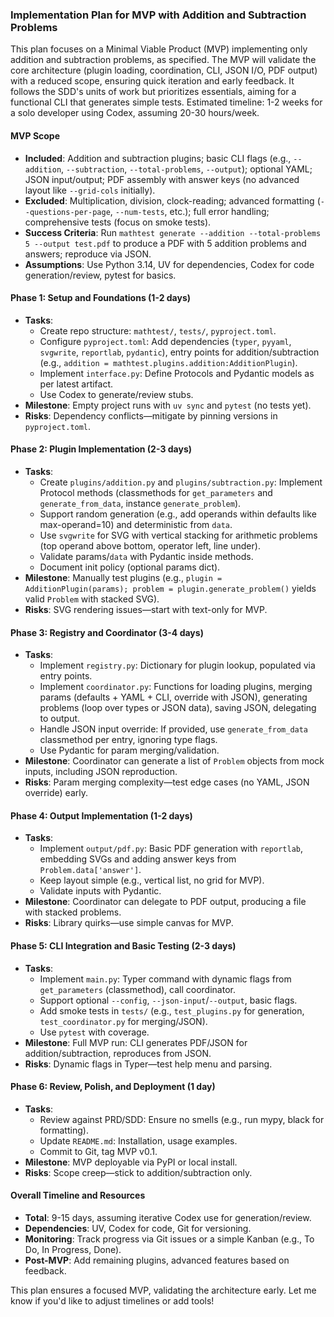 ### Implementation Plan for MVP with Addition and Subtraction Problems

This plan focuses on a Minimal Viable Product (MVP) implementing only addition and subtraction problems, as specified.
The MVP will validate the core architecture (plugin loading, coordination, CLI, JSON I/O, PDF output) with a reduced
scope, ensuring quick iteration and early feedback. It follows the SDD's units of work but prioritizes essentials,
aiming for a functional CLI that generates simple tests. Estimated timeline: 1-2 weeks for a solo developer using Codex,
assuming 20-30 hours/week.

#### MVP Scope

- **Included**: Addition and subtraction plugins; basic CLI flags (e.g., `--addition`, `--subtraction`,
  `--total-problems`, `--output`); optional YAML; JSON input/output; PDF assembly with answer keys (no advanced layout
  like `--grid-cols` initially).
- **Excluded**: Multiplication, division, clock-reading; advanced formatting (`--questions-per-page`, `--num-tests`,
  etc.); full error handling; comprehensive tests (focus on smoke tests).
- **Success Criteria**: Run `mathtest generate --addition --total-problems 5 --output test.pdf` to produce a PDF with 5
  addition problems and answers; reproduce via JSON.
- **Assumptions**: Use Python 3.14, UV for dependencies, Codex for code generation/review, pytest for basics.

#### Phase 1: Setup and Foundations (1-2 days)

- **Tasks**:
    - Create repo structure: `mathtest/`, `tests/`, `pyproject.toml`.
    - Configure `pyproject.toml`: Add dependencies (`typer`, `pyyaml`, `svgwrite`, `reportlab`, `pydantic`), entry
      points for addition/subtraction (e.g., `addition = mathtest.plugins.addition:AdditionPlugin`).
    - Implement `interface.py`: Define Protocols and Pydantic models as per latest artifact.
    - Use Codex to generate/review stubs.
- **Milestone**: Empty project runs with `uv sync` and `pytest` (no tests yet).
- **Risks**: Dependency conflicts—mitigate by pinning versions in `pyproject.toml`.

#### Phase 2: Plugin Implementation (2-3 days)

- **Tasks**:
    - Create `plugins/addition.py` and `plugins/subtraction.py`: Implement Protocol methods (classmethods for
      `get_parameters` and `generate_from_data`, instance `generate_problem`).
    - Support random generation (e.g., add operands within defaults like max-operand=10) and deterministic from `data`.
    - Use `svgwrite` for SVG with vertical stacking for arithmetic problems (top operand above bottom, operator left,
      line under).
    - Validate params/`data` with Pydantic inside methods.
    - Document init policy (optional params dict).
- **Milestone**: Manually test plugins (e.g., `plugin = AdditionPlugin(params); problem = plugin.generate_problem()`
  yields valid `Problem` with stacked SVG).
- **Risks**: SVG rendering issues—start with text-only for MVP.

#### Phase 3: Registry and Coordinator (3-4 days)

- **Tasks**:
    - Implement `registry.py`: Dictionary for plugin lookup, populated via entry points.
    - Implement `coordinator.py`: Functions for loading plugins, merging params (defaults + YAML + CLI, override with
      JSON), generating problems (loop over types or JSON data), saving JSON, delegating to output.
    - Handle JSON input override: If provided, use `generate_from_data` classmethod per entry, ignoring type flags.
    - Use Pydantic for param merging/validation.
- **Milestone**: Coordinator can generate a list of `Problem` objects from mock inputs, including JSON reproduction.
- **Risks**: Param merging complexity—test edge cases (no YAML, JSON override) early.

#### Phase 4: Output Implementation (1-2 days)

- **Tasks**:
    - Implement `output/pdf.py`: Basic PDF generation with `reportlab`, embedding SVGs and adding answer keys from
      `Problem.data['answer']`.
    - Keep layout simple (e.g., vertical list, no grid for MVP).
    - Validate inputs with Pydantic.
- **Milestone**: Coordinator can delegate to PDF output, producing a file with stacked problems.
- **Risks**: Library quirks—use simple canvas for MVP.

#### Phase 5: CLI Integration and Basic Testing (2-3 days)

- **Tasks**:
    - Implement `main.py`: Typer command with dynamic flags from `get_parameters` (classmethod), call coordinator.
    - Support optional `--config`, `--json-input`/`--output`, basic flags.
    - Add smoke tests in `tests/` (e.g., `test_plugins.py` for generation, `test_coordinator.py` for merging/JSON).
    - Use `pytest` with coverage.
- **Milestone**: Full MVP run: CLI generates PDF/JSON for addition/subtraction, reproduces from JSON.
- **Risks**: Dynamic flags in Typer—test help menu and parsing.

#### Phase 6: Review, Polish, and Deployment (1 day)

- **Tasks**:
    - Review against PRD/SDD: Ensure no smells (e.g., run mypy, black for formatting).
    - Update `README.md`: Installation, usage examples.
    - Commit to Git, tag MVP v0.1.
- **Milestone**: MVP deployable via PyPI or local install.
- **Risks**: Scope creep—stick to addition/subtraction only.

#### Overall Timeline and Resources

- **Total**: 9-15 days, assuming iterative Codex use for generation/review.
- **Dependencies**: UV, Codex for code, Git for versioning.
- **Monitoring**: Track progress via Git issues or a simple Kanban (e.g., To Do, In Progress, Done).
- **Post-MVP**: Add remaining plugins, advanced features based on feedback.

This plan ensures a focused MVP, validating the architecture early. Let me know if you'd like to adjust timelines or add
tools!